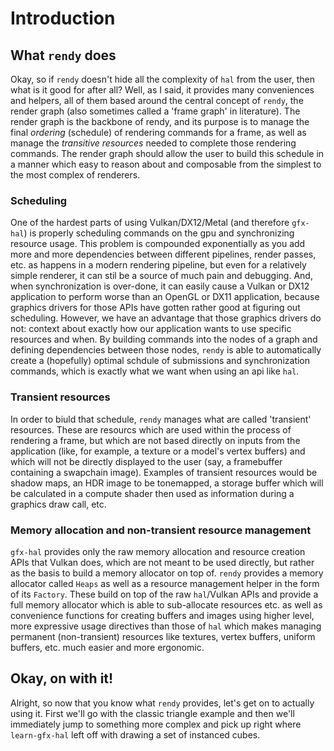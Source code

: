 # Introduction

## What `rendy` does

Okay, so if `rendy` doesn't hide all the complexity of `hal` from the user, then
what is it good for after all? Well, as I said, it provides many conveniences
and helpers, all of them based around the central concept of `rendy`, the render
graph (also sometimes called a 'frame graph' in literature). The render graph is
the backbone of rendy, and its purpose is to manage the final *ordering*
(schedule) of rendering commands for a frame, as well as manage the *transitive
resources* needed to complete those rendering commands. The render graph should
allow the user to build this schedule in a manner which easy to reason about and
composable from the simplest to the most complex of renderers.

### Scheduling

One of the hardest parts of using Vulkan/DX12/Metal (and therefore `gfx-hal`) is
properly scheduling commands on the gpu and synchronizing resource usage. This
problem is compounded exponentially as you add more and more dependencies
between different pipelines, render passes, etc. as happens in a modern
rendering pipeline, but even for a relatively simple renderer, it can stil be a
source of much pain and debugging. And, when synchronization is over-done, it
can easily cause a Vulkan or DX12 application to perform worse than an OpenGL or
DX11 application, because graphics drivers for those APIs have gotten rather
good at figuring out scheduling. However, we have an advantage that those
graphics drivers do not: context about exactly how our application wants to use
specific resources and when. By building commands into the nodes of a graph and
defining dependencies between those nodes, `rendy` is able to automatically
create a (hopefully) optimal schdule of submissions and synchronization
commands, which is exactly what we want when using an api like `hal`.

### Transient resources

In order to biuld that schedule, `rendy` manages what are called 'transient'
resources. These are resourcs which are used within the process of rendering a
frame, but which are not based directly on inputs from the application (like,
for example, a texture or a model's vertex buffers) and which will not be
directly displayed to the user (say, a framebuffer containing a swapchain
image). Examples of transient resources would be shadow maps, an HDR image to be
tonemapped, a storage buffer which will be calculated in a compute shader then
used as information during a graphics draw call, etc.

### Memory allocation and non-transient resource management

`gfx-hal` provides only the raw memory allocation and resource creation
APIs that Vulkan does, which are not meant to be used directly, but rather as
the basis to build a memory allocator on top of. `rendy` provides a memory
allocator called `Heaps` as well as a resource management helper in the form
of its `Factory`. These build on top of the raw `hal`/Vulkan APIs and provide
a full memory allocator which is able to sub-allocate resources etc. as well as
convenience functions for creating buffers and images using higher level, more
expressive usage directives than those of `hal` which makes managing permanent
(non-transient) resources like textures, vertex buffers, uniform buffers, etc.
much easier and more ergonomic.

## Okay, on with it!

Alright, so now that you know what `rendy` provides, let's get on to actually using
it. First we'll go with the classic triangle example and then we'll immediately jump
to something more complex and pick up right where `learn-gfx-hal` left off with
drawing a set of instanced cubes.